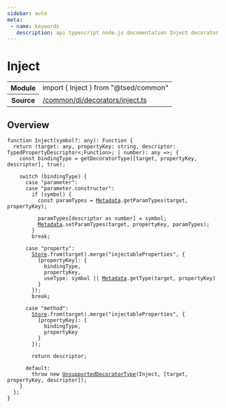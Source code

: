 ```yaml
---
sidebar: auto
meta:
 - name: keywords
   description: api typescript node.js documentation Inject decorator
---
```

# Inject <Badge text="Decorator" type="decorator"/>
<!-- Summary -->
<section class="symbol-info"><table class="is-full-width"><tbody><tr><th>Module</th><td><div class="lang-typescript"><span class="token keyword">import</span> { Inject }&nbsp;<span class="token keyword">from</span>&nbsp;<span class="token string">"@tsed/common"</span></div></td></tr><tr><th>Source</th><td><a href="https://github.com/Romakita/ts-express-decorators/blob/v4.30.1/src//common/di/decorators/inject.ts#L0-L0">/common/di/decorators/inject.ts</a></td></tr></tbody></table></section>

<!-- Overview -->
## Overview


<pre><code class="typescript-lang ">function <span class="token function">Inject</span><span class="token punctuation">(</span>symbol?<span class="token punctuation">:</span> <span class="token keyword">any</span><span class="token punctuation">)</span><span class="token punctuation">:</span> Function <span class="token punctuation">{</span>
  return <span class="token punctuation">(</span>target<span class="token punctuation">:</span> <span class="token keyword">any</span><span class="token punctuation">,</span> propertyKey<span class="token punctuation">:</span> <span class="token keyword">string</span><span class="token punctuation">,</span> descriptor<span class="token punctuation">:</span> TypedPropertyDescriptor&lt<span class="token punctuation">;</span>Function&gt<span class="token punctuation">;</span> | <span class="token keyword">number</span><span class="token punctuation">)</span><span class="token punctuation">:</span> <span class="token keyword">any</span> =&gt<span class="token punctuation">;</span> <span class="token punctuation">{</span>
    <span class="token keyword">const</span> bindingType<span class="token punctuation"> = </span><span class="token function">getDecoratorType</span><span class="token punctuation">(</span><span class="token punctuation">[</span>target<span class="token punctuation">,</span> propertyKey<span class="token punctuation">,</span> descriptor<span class="token punctuation">]</span><span class="token punctuation">,</span> true<span class="token punctuation">)</span><span class="token punctuation">;</span>

    switch <span class="token punctuation">(</span>bindingType<span class="token punctuation">)</span> <span class="token punctuation">{</span>
      case "parameter"<span class="token punctuation">:</span>
      case "parameter.<span class="token keyword">constructor</span>"<span class="token punctuation">:</span>
        if <span class="token punctuation">(</span>symbol<span class="token punctuation">)</span> <span class="token punctuation">{</span>
          <span class="token keyword">const</span> paramTypes<span class="token punctuation"> = </span><a href="/api/core/class/Metadata.html"><span class="token">Metadata</span></a>.<span class="token function">getParamTypes</span><span class="token punctuation">(</span>target<span class="token punctuation">,</span> propertyKey<span class="token punctuation">)</span><span class="token punctuation">;</span>

          paramTypes<span class="token punctuation">[</span>descriptor <span class="token keyword">as</span> <span class="token keyword">number</span><span class="token punctuation">]</span><span class="token punctuation"> = </span>symbol<span class="token punctuation">;</span>
          <a href="/api/core/class/Metadata.html"><span class="token">Metadata</span></a>.<span class="token function">setParamTypes</span><span class="token punctuation">(</span>target<span class="token punctuation">,</span> propertyKey<span class="token punctuation">,</span> paramTypes<span class="token punctuation">)</span><span class="token punctuation">;</span>
        <span class="token punctuation">}</span>
        break<span class="token punctuation">;</span>

      case "property"<span class="token punctuation">:</span>
        <a href="/api/core/class/Store.html"><span class="token">Store</span></a>.<span class="token keyword">from</span><span class="token punctuation">(</span>target<span class="token punctuation">)</span>.<span class="token function">merge</span><span class="token punctuation">(</span>"injectableProperties"<span class="token punctuation">,</span> <span class="token punctuation">{</span>
          <span class="token punctuation">[</span>propertyKey<span class="token punctuation">]</span><span class="token punctuation">:</span> <span class="token punctuation">{</span>
            bindingType<span class="token punctuation">,</span>
            propertyKey<span class="token punctuation">,</span>
            useType<span class="token punctuation">:</span> symbol || <a href="/api/core/class/Metadata.html"><span class="token">Metadata</span></a>.<span class="token function">getType</span><span class="token punctuation">(</span>target<span class="token punctuation">,</span> propertyKey<span class="token punctuation">)</span>
          <span class="token punctuation">}</span>
        <span class="token punctuation">}</span><span class="token punctuation">)</span><span class="token punctuation">;</span>
        break<span class="token punctuation">;</span>

      case "method"<span class="token punctuation">:</span>
        <a href="/api/core/class/Store.html"><span class="token">Store</span></a>.<span class="token keyword">from</span><span class="token punctuation">(</span>target<span class="token punctuation">)</span>.<span class="token function">merge</span><span class="token punctuation">(</span>"injectableProperties"<span class="token punctuation">,</span> <span class="token punctuation">{</span>
          <span class="token punctuation">[</span>propertyKey<span class="token punctuation">]</span><span class="token punctuation">:</span> <span class="token punctuation">{</span>
            bindingType<span class="token punctuation">,</span>
            propertyKey
          <span class="token punctuation">}</span>
        <span class="token punctuation">}</span><span class="token punctuation">)</span><span class="token punctuation">;</span>

        return descriptor<span class="token punctuation">;</span>

      default<span class="token punctuation">:</span>
        throw new <span class="token function"><a href="/api/core/utils/UnsupportedDecoratorType.html"><span class="token">UnsupportedDecoratorType</span></a></span><span class="token punctuation">(</span>Inject<span class="token punctuation">,</span> <span class="token punctuation">[</span>target<span class="token punctuation">,</span> propertyKey<span class="token punctuation">,</span> descriptor<span class="token punctuation">]</span><span class="token punctuation">)</span><span class="token punctuation">;</span>
    <span class="token punctuation">}</span>
  <span class="token punctuation">}</span><span class="token punctuation">;</span>
<span class="token punctuation">}</span>
</code></pre>
